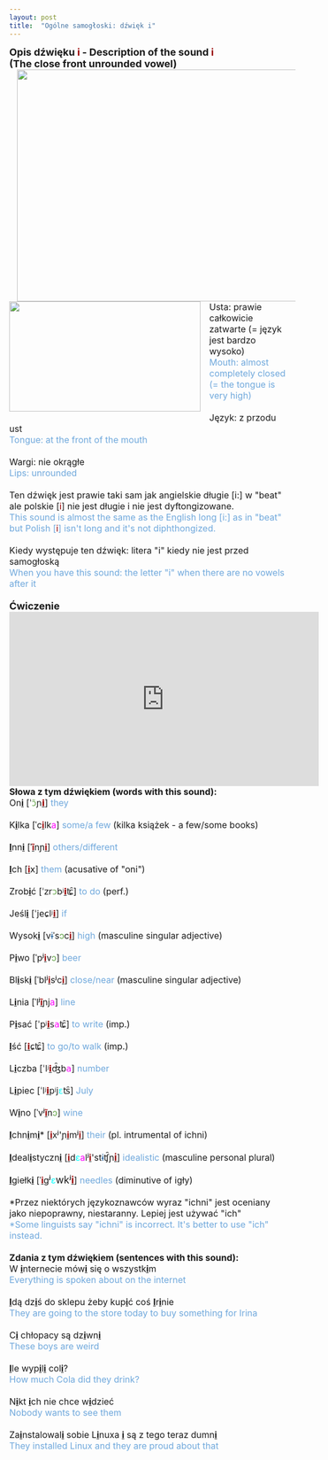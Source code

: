 ```yaml
---
layout: post
title:  "Ogólne samogłoski: dźwięk i"
---
```

<div><span style="font-size: large;"><b><span>Opis dźwięku <span style="color: #990000;">i</span>&nbsp;- Description of the sound <span style="color: #990000;">i</span></span></b><span><span style="color: #0b5394; font-weight: bold;">&nbsp;</span><br /><b>(The&nbsp;</b></span><b>close front unrounded vowel</b><b>)</b></span></div><div class="separator" style="clear: both; text-align: center;"><a href="https://1.bp.blogspot.com/-TYCymbde2XE/YCA9WFNa3XI/AAAAAAAABx4/6z5JLFzuMAwPgl4CFbO3DLdHiX3gxcSqQCLcBGAsYHQ/s1000/polish_i.png" style="margin-left: 1em; margin-right: 1em;"><span style="font-size: medium;"><img border="0" data-original-height="700" data-original-width="1000" height="419" src="https://1.bp.blogspot.com/-TYCymbde2XE/YCA9WFNa3XI/AAAAAAAABx4/6z5JLFzuMAwPgl4CFbO3DLdHiX3gxcSqQCLcBGAsYHQ/w599-h419/polish_i.png" width="599" /></span></a></div><div><span style="font-size: medium;"><div class="separator" style="clear: both; text-align: center;"><a href="https://1.bp.blogspot.com/-PgOUwYEcPhE/YDqALOEjlMI/AAAAAAAAB1o/npeZsWT2fakk38HtTinBjPBO-j-rbHpHwCLcBGAsYHQ/s328/i.png" style="clear: left; float: left; margin-bottom: 1em; margin-right: 1em;"><img border="0" data-original-height="189" data-original-width="328" height="199" src="https://1.bp.blogspot.com/-PgOUwYEcPhE/YDqALOEjlMI/AAAAAAAAB1o/npeZsWT2fakk38HtTinBjPBO-j-rbHpHwCLcBGAsYHQ/w346-h199/i.png" width="346" /></a></div>Usta: prawie całkowicie zatwarte (= język jest bardzo wysoko)<br /><span style="color: #6fa8dc;">Mouth: almost completely closed (= the tongue is very high)</span><br /><br />Język: z przodu ust<br /><span style="color: #6fa8dc;">Tongue: at the front of the mouth</span></span></div><div><span style="font-size: medium;"><br /></span></div><div><span style="font-size: medium;">Wargi: nie okrągłe<br /><span style="color: #6fa8dc;">Lips: unrounded</span></span></div><div><span style="font-size: medium;"><br /></span></div><div><span style="font-size: medium;">Ten dźwięk jest prawie taki sam jak angielskie długie [i:] w "beat" ale polskie [<span style="color: #990000;">i</span>] nie jest długie i nie jest dyftongizowane.<br /><span style="color: #6fa8dc;">This sound is almost the same as the English long [i:] as in "beat" but Polish [</span><span style="color: #990000;">i</span><span style="color: #6fa8dc;">] isn't long and it's not diphthongized.</span></span></div><div><span style="font-size: medium;"><br /></span></div><div><span style="font-size: medium;">Kiedy występuje ten dźwięk: litera "i" kiedy nie jest przed samogłoską<br /><span style="color: #6fa8dc;">When you have this sound: the letter "i" when there are no vowels after it</span></span></div><div><span style="font-size: medium;"><b><br /></b></span></div><div><span style="font-size: large;"><b>Ćwiczenie</b></span></div><div><span style="font-size: medium;"><iframe allow="accelerometer; autoplay; clipboard-write; encrypted-media; gyroscope; picture-in-picture" allowfullscreen="" frameborder="0" height="315" src="https://www.youtube.com/embed/ORKRfMjhvA4" width="560"></iframe></span></div><div><span style="font-size: medium;"><b>Słowa z tym dźwiękiem (words with this sound):</b></span></div><div><span style="font-size: medium;">On<b><u>i</u></b> [</span><span style="background-color: white; font-family: &quot;Charis SIL&quot;, &quot;Doulos SIL&quot;, Junicode, &quot;TITUS Cyberbit Basic&quot;, &quot;DejaVu Sans&quot;, &quot;DejaVu Sans Condensed&quot;, Gentium, GentiumAlt, LeedsUni, &quot;Arial Unicode MS&quot;, &quot;DejaVu Serif&quot;, &quot;DejaVu Serif Condensed&quot;, SImPL, Thryomanes, Code2000, &quot;Hindsight Unicode&quot;; font-size: 15.4px; white-space: nowrap;">ˈ<span style="color: #6aa84f;">ɔ̃</span>ɲ<u><b><span style="color: #990000;">i</span></b></u></span><span style="font-family: inherit; font-size: medium;">]&nbsp;<span style="color: #6fa8dc;">they</span></span></div><div><span style="font-size: medium;"><br /></span></div><div><span style="font-size: medium;">K<u><b>i</b></u>lka [ˈc<u><b><span style="color: #990000;">i</span></b></u>lk<span style="color: #ff00fe;">a</span>]&nbsp;<span style="color: #6fa8dc;">some/a few</span> (kilka książek - a few/some books)<br /><br /></span></div><div><span style="font-size: medium;"><u><b>I</b></u>nn<u><b>i</b></u> [ˈ<u><b><span style="color: #990000;">ĩ</span></b></u>nɲ<u><b><span style="color: #990000;">i</span></b></u>]&nbsp;<span style="color: #6fa8dc;">others/different</span><br /><br /></span></div><div><span style="font-size: medium;"><u><b>I</b></u>ch [<u><b><span style="color: #990000;">i</span></b></u></span><span style="background-color: white; font-family: &quot;Charis SIL&quot;, &quot;Doulos SIL&quot;, Junicode, &quot;TITUS Cyberbit Basic&quot;, &quot;DejaVu Sans&quot;, &quot;DejaVu Sans Condensed&quot;, Gentium, GentiumAlt, LeedsUni, &quot;Arial Unicode MS&quot;, &quot;DejaVu Serif&quot;, &quot;DejaVu Serif Condensed&quot;, SImPL, Thryomanes, Code2000, &quot;Hindsight Unicode&quot;; font-size: 15.4px; white-space: nowrap;">x</span><span style="font-family: inherit; font-size: medium;">]&nbsp;<span style="color: #6fa8dc;">them</span> (acusative of "oni")</span></div><div><span style="font-size: medium;"><br /></span></div><div><span style="font-size: medium;">Zrob<u><b>i</b></u>ć [</span><span style="background-color: white; font-family: &quot;Charis SIL&quot;, &quot;Doulos SIL&quot;, Junicode, &quot;TITUS Cyberbit Basic&quot;, &quot;DejaVu Sans&quot;, &quot;DejaVu Sans Condensed&quot;, Gentium, GentiumAlt, LeedsUni, &quot;Arial Unicode MS&quot;, &quot;DejaVu Serif&quot;, &quot;DejaVu Serif Condensed&quot;, SImPL, Thryomanes, Code2000, &quot;Hindsight Unicode&quot;; font-size: 15.4px; white-space: nowrap;">ˈzr<span style="color: #6aa84f;">ɔ</span>bʲ<u><b><span style="color: #990000;">i</span></b></u>ʨ̑</span><span style="font-family: inherit; font-size: medium;">]&nbsp;<span style="color: #6fa8dc;">to do</span> (perf.)</span></div><div><span style="font-size: medium;"><br /></span></div><div><span style="font-size: medium;">Jeśl<u><b>i</b></u> [</span><span style="background-color: white; font-family: &quot;Charis SIL&quot;, &quot;Doulos SIL&quot;, Junicode, &quot;TITUS Cyberbit Basic&quot;, &quot;DejaVu Sans&quot;, &quot;DejaVu Sans Condensed&quot;, Gentium, GentiumAlt, LeedsUni, &quot;Arial Unicode MS&quot;, &quot;DejaVu Serif&quot;, &quot;DejaVu Serif Condensed&quot;, SImPL, Thryomanes, Code2000, &quot;Hindsight Unicode&quot;; font-size: 15.4px; white-space: nowrap;">ˈjeɕlʲ<u><b><span style="color: #990000;">i</span></b></u></span><span style="font-family: inherit; font-size: medium;">]&nbsp;<span style="color: #6fa8dc;">if</span></span></div><div><span style="font-size: medium;"><br /></span></div><div><span style="font-size: medium;">Wysok<u><b>i</b></u> [v<span style="color: #0b5394;">ɨ</span>ˈs<span style="color: #6aa84f;">ɔ</span>c<u><b><span style="color: #990000;">i</span></b></u>]&nbsp;<span style="color: #6fa8dc;">high&nbsp;</span>(masculine singular adjective)<br /><br /></span></div><div><span style="font-size: medium;">P<u><b>i</b></u>wo [ˈpʲ<u><b><span style="color: #990000;">i</span></b></u>v<span style="color: #6aa84f;">ɔ</span>]&nbsp;<span style="color: #6fa8dc;">beer</span><br /><br /></span></div><div><span style="font-size: medium;">Bl<u><b>i</b></u>sk<u><b>i</b></u> [ˈblʲ<u><b><span style="color: #990000;">i</span></b></u>sʲc<u><b><span style="color: #990000;">i</span></b></u>]&nbsp;<span style="color: #6fa8dc;">close/near</span> (masculine singular adjective)<br /><br /></span></div><div><span style="font-size: medium;">L<u><b>i</b></u>nia [ˈlʲ<u><b><span style="color: #990000;">ĩ</span></b></u>ɲj<span style="color: #ff00fe;">a</span>]&nbsp;<span style="color: #6fa8dc;">line</span><br /><br /></span></div><div><span style="font-size: medium;">P<u><b>i</b></u>sać [</span><span style="background-color: white; font-family: &quot;Charis SIL&quot;, &quot;Doulos SIL&quot;, Junicode, &quot;TITUS Cyberbit Basic&quot;, &quot;DejaVu Sans&quot;, &quot;DejaVu Sans Condensed&quot;, Gentium, GentiumAlt, LeedsUni, &quot;Arial Unicode MS&quot;, &quot;DejaVu Serif&quot;, &quot;DejaVu Serif Condensed&quot;, SImPL, Thryomanes, Code2000, &quot;Hindsight Unicode&quot;; font-size: 15.4px; white-space: nowrap;">ˈpʲ<u><b><span style="color: #990000;">i</span></b></u>s<span style="color: #ff00fe;">a</span>ʨ̑</span><span style="font-family: inherit; font-size: medium;">]&nbsp;<span style="color: #6fa8dc;">to write</span> (imp.)</span></div><div><span style="font-size: medium;"><br /></span></div><div><span style="font-size: medium;"><u><b>I</b></u>ść [</span><span style="background-color: white; font-family: &quot;Charis SIL&quot;, &quot;Doulos SIL&quot;, Junicode, &quot;TITUS Cyberbit Basic&quot;, &quot;DejaVu Sans&quot;, &quot;DejaVu Sans Condensed&quot;, Gentium, GentiumAlt, LeedsUni, &quot;Arial Unicode MS&quot;, &quot;DejaVu Serif&quot;, &quot;DejaVu Serif Condensed&quot;, SImPL, Thryomanes, Code2000, &quot;Hindsight Unicode&quot;; font-size: 15.4px; white-space: nowrap;"><u><b><span style="color: #990000;">i</span></b></u>ɕʨ̑</span><span style="font-family: inherit; font-size: medium;">]&nbsp;<span style="color: #6fa8dc;">to go/to walk</span> (imp.)</span></div><div><span style="font-size: medium;"><br /></span></div><div><span style="font-size: medium;">L<u><b>i</b></u>czba [</span><span style="background-color: white; font-family: &quot;Charis SIL&quot;, &quot;Doulos SIL&quot;, Junicode, &quot;TITUS Cyberbit Basic&quot;, &quot;DejaVu Sans&quot;, &quot;DejaVu Sans Condensed&quot;, Gentium, GentiumAlt, LeedsUni, &quot;Arial Unicode MS&quot;, &quot;DejaVu Serif&quot;, &quot;DejaVu Serif Condensed&quot;, SImPL, Thryomanes, Code2000, &quot;Hindsight Unicode&quot;; font-size: 15.4px; white-space: nowrap;">ˈlʲ<u><b><span style="color: #990000;">i</span></b></u>ʤ̑b<span style="color: #ff00fe;">a</span></span><span style="font-family: inherit; font-size: medium;">]&nbsp;<span style="color: #6fa8dc;">number</span></span></div><div><span style="font-size: medium;"><br /></span></div><div><span style="font-size: medium;">L<u><b>i</b></u>piec [</span><span style="background-color: white; font-family: &quot;Charis SIL&quot;, &quot;Doulos SIL&quot;, Junicode, &quot;TITUS Cyberbit Basic&quot;, &quot;DejaVu Sans&quot;, &quot;DejaVu Sans Condensed&quot;, Gentium, GentiumAlt, LeedsUni, &quot;Arial Unicode MS&quot;, &quot;DejaVu Serif&quot;, &quot;DejaVu Serif Condensed&quot;, SImPL, Thryomanes, Code2000, &quot;Hindsight Unicode&quot;; font-size: 15.4px; white-space: nowrap;">ˈlʲ<u><b><span style="color: #990000;">i</span></b></u>pʲj<span style="color: #01ffff;">ɛ</span>ʦ̑</span><span style="font-family: inherit; font-size: medium;">]&nbsp;<span style="color: #6fa8dc;">July</span></span></div><div><span style="font-size: medium;"><br /></span></div><div><span style="font-size: medium;">W<u><b>i</b></u>no [ˈvʲ<u><b><span style="color: #990000;">ĩ</span></b></u>n<span style="color: #6aa84f;">ɔ</span>]&nbsp;<span style="color: #6fa8dc;">wine</span><br /><br /></span></div><div><span style="font-size: medium;"><u><b>I</b></u>chn<u><b>i</b></u>m<u><b>i</b></u>* [<u><b><span style="color: #990000;">i</span></b></u>xʲ'ɲ<u><b><span style="color: #990000;">i</span></b></u>mʲ<u><b><span style="color: #990000;">i</span></b></u>]&nbsp;<span style="color: #6fa8dc;">their</span> (pl. intrumental of ichni)<br /><br /></span></div><div><span style="font-size: medium;"><u><b>I</b></u>deal<u><b>i</b></u>styczn<u><b>i</b></u> [<u><b><span style="color: #990000;">i</span></b></u>d<span style="color: #01ffff;">ɛ</span><span style="color: #ff00fe;">a</span>lʲ<u><b><span style="color: #990000;">i</span></b></u>'st<span style="color: #0b5394;">ɨ</span></span><span style="background-color: white; font-family: &quot;Charis SIL&quot;, &quot;Doulos SIL&quot;, Junicode, &quot;TITUS Cyberbit Basic&quot;, &quot;DejaVu Sans&quot;, &quot;DejaVu Sans Condensed&quot;, Gentium, GentiumAlt, LeedsUni, &quot;Arial Unicode MS&quot;, &quot;DejaVu Serif&quot;, &quot;DejaVu Serif Condensed&quot;, SImPL, Thryomanes, Code2000, &quot;Hindsight Unicode&quot;; font-size: 15.4px; white-space: nowrap;">ʧ̑</span><span style="font-size: medium;">ɲ</span><u style="font-size: large;"><b><span style="color: #990000;">i</span></b></u><span style="font-size: medium;"><span style="font-family: inherit;">]&nbsp;</span><span style="font-family: inherit;"><span style="color: #6fa8dc;">idealistic</span> (masculine personal plural)&nbsp;</span></span></div><div><span style="font-size: medium;"><br /></span></div><div><span style="font-size: medium;"><u><b>I</b></u>giełk<u><b>i</b></u> [ˈ<u><b><span style="color: #990000;">i</span></b></u>ɡ</span><span style="font-size: large;">ʲ</span><span style="color: #01ffff; font-size: medium;">ɛ</span><span style="font-size: large;">wk</span><span style="font-size: large;">ʲ<u><b><span style="color: #990000;">i</span></b></u></span><span style="font-family: inherit; font-size: medium;">]&nbsp;<span style="color: #6fa8dc;">needles</span> (diminutive of igły)&nbsp;</span></div><div><span style="font-size: medium;"><br />*Przez niektórych językoznawców wyraz "ichni" jest oceniany jako niepoprawny, niestaranny. Lepiej jest używać "ich"<br /><span style="color: #6fa8dc;">*Some linguists say "ichni" is incorrect. It's better to use "ich" instead.</span><br /><br /><b>Zdania z tym dźwiękiem (sentences with this sound):</b><br />W <u><b>i</b></u>nternecie mów<u><b>i</b></u> się o wszystk<u><b>i</b></u>m<br /><span style="color: #6fa8dc;">Everything is spoken about on the internet</span><br /><br /><u><b>I</b></u>dą dz<u><b>i</b></u>ś do sklepu żeby kup<u><b>i</b></u>ć coś <u><b>I</b></u>r<u><b>i</b></u>nie<br /><span style="color: #6fa8dc;">They are going to the store today to buy something for Irina</span><br /><br />C<u><b>i</b></u> chłopacy&nbsp;są dz<u><b>i</b></u>wn<u><b>i</b></u><br /><span style="color: #6fa8dc;">These boys are weird</span><br /><br /><u><b>I</b></u>le wyp<u><b>i</b></u>l<u><b>i</b></u> col<u><b>i</b></u>?<br /><span style="color: #6fa8dc;">How much Cola did they drink?</span><br /><br />N<u><b>i</b></u>kt <u><b>i</b></u>ch nie chce w<u><b>i</b></u>dzieć&nbsp;<br /><span style="color: #6fa8dc;">Nobody wants to see them</span><br /><br />Za<u><b>i</b></u>nstalowal<u><b>i</b></u> sobie L<u><b>i</b></u>nuxa <u><b>i</b></u> są z tego teraz dumn<u><b>i</b></u><br /><span style="color: #6fa8dc;">They installed Linux and they are proud about that</span><br /><br />&nbsp;<br /><br /><br /><br /><br /><br /></span></div>
